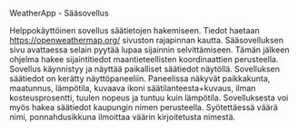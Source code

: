 WeatherApp - Sääsovellus

Helppokäyttöinen sovellus säätietojen hakemiseen. Tiedot haetaan https://openweathermap.org/ sivuston rajapinnan kautta. Sääsovelluksen sivu avattaessa selain pyytää lupaa sijainnin selvittämiseen. Tämän jälkeen ohjelma hakee sijaintitiedot maantieteellisten koordinaattien perusteella. Sovellus käynnistyy ja näyttää paikalliset säätiedot näytöllä. Sovelluksen säätiedot on kerätty näyttöpaneeliin. Paneelissa näkyvät paikkakunta, maatunnus, lämpötila, kuvaava ikoni säätilanteesta+kuvaus, ilman kosteusprosentti, tuulen nopeus ja tuntuu kuin lämpötila. Sovelluksesta voi myös hakea säätiedot kaupungin nimen perusteella. Syötettäessä väärä nimi, ponnahdusikkuna ilmoittaa väärin kirjoitetusta nimestä.

